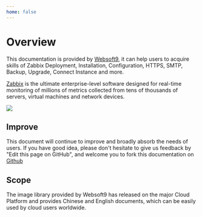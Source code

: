 ```yaml
---
home: false
---
```


# Overview

This documentation is provided by [Websoft9](https://www.websoft9.com/), it can help users to acquire skills of Zabbix Deployment, Installation, Configuration, HTTPS, SMTP, Backup, Upgrade, Connect Instance and more.

[Zabbix](https://www.zabbix.com) is the ultimate enterprise-level software designed for real-time monitoring of millions of metrics collected from tens of thousands of servers, virtual machines and network devices. 

![](https://libs.websoft9.com/Websoft9/DocsPicture/zh/zabbix/zabbix-structure-websoft9.png)

## Improve

This document will continue to improve and broadly absorb the needs of users. If you have good idea, please don't hesitate to give us feedback by "Edit this page on GitHub", and welcome you to fork this documentation on [Github](https://github.com/Websoft9/ansible-zabbix)

## Scope

The image library provided by Websoft9 has released on the major Cloud Platform and provides Chinese and English documents, which can be easily used by cloud users worldwide.